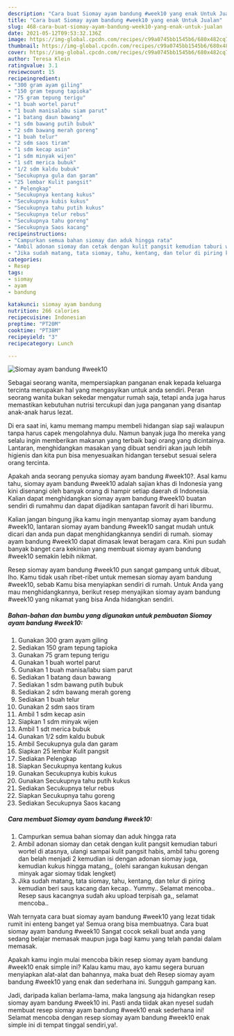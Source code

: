 ```yaml
---
description: "Cara buat Siomay ayam bandung #week10 yang enak Untuk Jualan"
title: "Cara buat Siomay ayam bandung #week10 yang enak Untuk Jualan"
slug: 468-cara-buat-siomay-ayam-bandung-week10-yang-enak-untuk-jualan
date: 2021-05-12T09:53:32.136Z
image: https://img-global.cpcdn.com/recipes/c99a0745bb1545b6/680x482cq70/siomay-ayam-bandung-week10-foto-resep-utama.jpg
thumbnail: https://img-global.cpcdn.com/recipes/c99a0745bb1545b6/680x482cq70/siomay-ayam-bandung-week10-foto-resep-utama.jpg
cover: https://img-global.cpcdn.com/recipes/c99a0745bb1545b6/680x482cq70/siomay-ayam-bandung-week10-foto-resep-utama.jpg
author: Teresa Klein
ratingvalue: 3.1
reviewcount: 15
recipeingredient:
- "300 gram ayam giling"
- "150 gram tepung tapioka"
- "75 gram tepung terigu"
- "1 buah wortel parut"
- "1 buah manisalabu siam parut"
- "1 batang daun bawang"
- "1 sdm bawang putih bubuk"
- "2 sdm bawang merah goreng"
- "1 buah telur"
- "2 sdm saos tiram"
- "1 sdm kecap asin"
- "1 sdm minyak wijen"
- "1 sdt merica bubuk"
- "1/2 sdm kaldu bubuk"
- "Secukupnya gula dan garam"
- "25 lembar Kulit pangsit"
- " Pelengkap"
- "Secukupnya kentang kukus"
- "Secukupnya kubis kukus"
- "Secukupnya tahu putih kukus"
- "Secukupnya telur rebus"
- "Secukupnya tahu goreng"
- "Secukupnya Saos kacang"
recipeinstructions:
- "Campurkan semua bahan siomay dan aduk hingga rata"
- "Ambil adonan siomay dan cetak dengan kulit pangsit kemudian taburi wortel di atasnya, ulangi sampai kulit pangsit habis, ambil tahu goreng dan belah menjadi 2 kemudian isi dengan adonan siomay juga, kemudian kukus hingga matang,, (olehi sarangan kukusan dengan minyak agar siomay tidak lengket)"
- "Jika sudah matang, tata siomay, tahu, kentang, dan telur di piring kemudian beri saus kacang dan kecap.. Yummy.. Selamat mencoba.. Resep saus kacangnya sudah aku upload terpisah ga,, selamat mencoba.."
categories:
- Resep
tags:
- siomay
- ayam
- bandung

katakunci: siomay ayam bandung 
nutrition: 266 calories
recipecuisine: Indonesian
preptime: "PT20M"
cooktime: "PT38M"
recipeyield: "3"
recipecategory: Lunch

---
```



![Siomay ayam bandung #week10](https://img-global.cpcdn.com/recipes/c99a0745bb1545b6/680x482cq70/siomay-ayam-bandung-week10-foto-resep-utama.jpg)

Sebagai seorang wanita, mempersiapkan panganan enak kepada keluarga tercinta merupakan hal yang mengasyikan untuk anda sendiri. Peran seorang  wanita bukan sekedar mengatur rumah saja, tetapi anda juga harus memastikan kebutuhan nutrisi tercukupi dan juga panganan yang disantap anak-anak harus lezat.

Di era  saat ini, kamu memang mampu membeli hidangan siap saji walaupun tanpa harus capek mengolahnya dulu. Namun banyak juga lho mereka yang selalu ingin memberikan makanan yang terbaik bagi orang yang dicintainya. Lantaran, menghidangkan masakan yang dibuat sendiri akan jauh lebih higienis dan kita pun bisa menyesuaikan hidangan tersebut sesuai selera orang tercinta. 



Apakah anda seorang penyuka siomay ayam bandung #week10?. Asal kamu tahu, siomay ayam bandung #week10 adalah sajian khas di Indonesia yang kini disenangi oleh banyak orang di hampir setiap daerah di Indonesia. Kalian dapat menghidangkan siomay ayam bandung #week10 buatan sendiri di rumahmu dan dapat dijadikan santapan favorit di hari liburmu.

Kalian jangan bingung jika kamu ingin menyantap siomay ayam bandung #week10, lantaran siomay ayam bandung #week10 sangat mudah untuk dicari dan anda pun dapat menghidangkannya sendiri di rumah. siomay ayam bandung #week10 dapat dimasak lewat beragam cara. Kini pun sudah banyak banget cara kekinian yang membuat siomay ayam bandung #week10 semakin lebih nikmat.

Resep siomay ayam bandung #week10 pun sangat gampang untuk dibuat, lho. Kamu tidak usah ribet-ribet untuk memesan siomay ayam bandung #week10, sebab Kamu bisa menyiapkan sendiri di rumah. Untuk Anda yang mau menghidangkannya, berikut resep menyajikan siomay ayam bandung #week10 yang nikamat yang bisa Anda hidangkan sendiri.

<!--inarticleads1-->

##### Bahan-bahan dan bumbu yang digunakan untuk pembuatan Siomay ayam bandung #week10:

1. Gunakan 300 gram ayam giling
1. Sediakan 150 gram tepung tapioka
1. Gunakan 75 gram tepung terigu
1. Gunakan 1 buah wortel parut
1. Gunakan 1 buah manisa/labu siam parut
1. Sediakan 1 batang daun bawang
1. Sediakan 1 sdm bawang putih bubuk
1. Sediakan 2 sdm bawang merah goreng
1. Sediakan 1 buah telur
1. Gunakan 2 sdm saos tiram
1. Ambil 1 sdm kecap asin
1. Siapkan 1 sdm minyak wijen
1. Ambil 1 sdt merica bubuk
1. Gunakan 1/2 sdm kaldu bubuk
1. Ambil Secukupnya gula dan garam
1. Siapkan 25 lembar Kulit pangsit
1. Sediakan  Pelengkap
1. Siapkan Secukupnya kentang kukus
1. Gunakan Secukupnya kubis kukus
1. Gunakan Secukupnya tahu putih kukus
1. Sediakan Secukupnya telur rebus
1. Siapkan Secukupnya tahu goreng
1. Sediakan Secukupnya Saos kacang




<!--inarticleads2-->

##### Cara membuat Siomay ayam bandung #week10:

1. Campurkan semua bahan siomay dan aduk hingga rata
1. Ambil adonan siomay dan cetak dengan kulit pangsit kemudian taburi wortel di atasnya, ulangi sampai kulit pangsit habis, ambil tahu goreng dan belah menjadi 2 kemudian isi dengan adonan siomay juga, kemudian kukus hingga matang,, (olehi sarangan kukusan dengan minyak agar siomay tidak lengket)
1. Jika sudah matang, tata siomay, tahu, kentang, dan telur di piring kemudian beri saus kacang dan kecap.. Yummy.. Selamat mencoba.. Resep saus kacangnya sudah aku upload terpisah ga,, selamat mencoba..




Wah ternyata cara buat siomay ayam bandung #week10 yang lezat tidak rumit ini enteng banget ya! Semua orang bisa membuatnya. Cara buat siomay ayam bandung #week10 Sangat cocok sekali buat anda yang sedang belajar memasak maupun juga bagi kamu yang telah pandai dalam memasak.

Apakah kamu ingin mulai mencoba bikin resep siomay ayam bandung #week10 enak simple ini? Kalau kamu mau, ayo kamu segera buruan menyiapkan alat-alat dan bahannya, maka buat deh Resep siomay ayam bandung #week10 yang enak dan sederhana ini. Sungguh gampang kan. 

Jadi, daripada kalian berlama-lama, maka langsung aja hidangkan resep siomay ayam bandung #week10 ini. Pasti anda tiidak akan nyesel sudah membuat resep siomay ayam bandung #week10 enak sederhana ini! Selamat mencoba dengan resep siomay ayam bandung #week10 enak simple ini di tempat tinggal sendiri,ya!.

